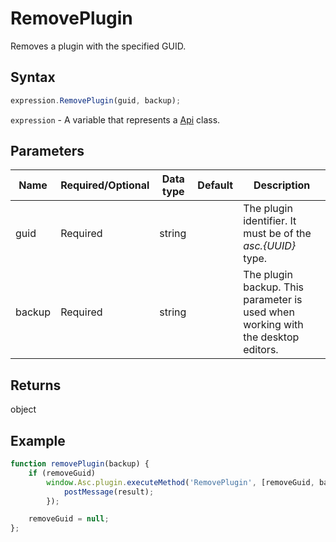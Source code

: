# RemovePlugin

Removes a plugin with the specified GUID.

## Syntax

```javascript
expression.RemovePlugin(guid, backup);
```

`expression` - A variable that represents a [Api](../Api.md) class.

## Parameters

| **Name** | **Required/Optional** | **Data type** | **Default** | **Description** |
| ------------- | ------------- | ------------- | ------------- | ------------- |
| guid | Required | string |  | The plugin identifier. It must be of the *asc.&#123;UUID&#125;* type. |
| backup | Required | string |  | The plugin backup. This parameter is used when working with the desktop editors. |

## Returns

object

## Example

```javascript
function removePlugin(backup) {
    if (removeGuid)
        window.Asc.plugin.executeMethod('RemovePlugin', [removeGuid, backup], function(result) {
            postMessage(result);
        });

    removeGuid = null;
};
```
